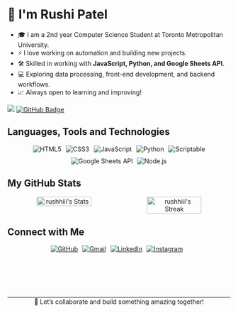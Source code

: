 <!-- <h1 align="center"> Hi, welcome! </h1> -->
<h1>👋 I'm Rushi Patel </h1>
<!-- <img align="right" src="https://media.giphy.com/media/RbDKaczqWovIugyJmW/giphy.gif"
width="250"/>
-->

- 🎓 I am a 2nd year Computer Science Student at Toronto Metropolitan
University.
- ⚡ I love working on automation and building new projects.
- 🛠️ Skilled in working with **JavaScript, Python, and Google Sheets API**.
- 💻 Exploring data processing, front-end development, and backend workflows.
- 📈 Always open to learning and improving!

![](https://komarev.com/ghpvc/?username=rushhiii&color=green)
<a href="https://github.com/RishikaGhosh?tab=followers"><img
        src="https://img.shields.io/github/followers/rushhiii?label=Followers&style=social" alt="GitHub Badge"></a>

<h2> Languages, Tools and Technologies </h2>

<!-- <h3> Front-end and Automation </h3> -->
<p align="center" style="display: flex; justify-content: center; gap: 10px; flex-wrap: wrap;">
    <img src="https://img.shields.io/static/v1?style=for-the-badge&message=HTML5&color=E34F26&logo=HTML5&logoColor=FFFFFF&label="
        alt="HTML5" />
    <img src="https://img.shields.io/static/v1?style=for-the-badge&message=CSS3&color=1572B6&logo=CSS3&logoColor=FFFFFF&label="
        alt="CSS3" />
    <img src="https://img.shields.io/static/v1?style=for-the-badge&message=JavaScript&color=F7DF1E&logo=JavaScript&logoColor=000000&label="
        alt="JavaScript" />
    <img src="https://img.shields.io/static/v1?style=for-the-badge&message=Python&color=3776AB&logo=Python&logoColor=FFFFFF&label="
        alt="Python" />
    <img src="https://img.shields.io/static/v1?style=for-the-badge&message=Scriptable&color=000000&logo=Scriptable&logoColor=FFFFFF&label="
        alt="Scriptable" />
    <img src="https://img.shields.io/static/v1?style=for-the-badge&message=Google+Sheets+API&color=34A853&logo=Google+Sheets&logoColor=FFFFFF&label="
        alt="Google Sheets API" />
    <img src="https://img.shields.io/static/v1?style=for-the-badge&message=Node.js&color=339933&logo=Node.js&logoColor=FFFFFF&label="
        alt="Node.js" />
</p>

<!-- <h3> APIs and Data </h3>

<p align="center" style="display: flex; justify-content: center; gap: 10px; flex-wrap: wrap;">
    <img src="https://img.shields.io/static/v1?style=for-the-badge&message=Google+Sheets+API&color=34A853&logo=Google+Sheets&logoColor=FFFFFF&label="
        alt="Google Sheets API" />
    <img src="https://img.shields.io/static/v1?style=for-the-badge&message=Node.js&color=339933&logo=Node.js&logoColor=FFFFFF&label="
        alt="Node.js" />
</p> -->

<h2> My GitHub Stats </h2>

<p width="100%" align="center" style="display: flex;justify-content: center;">
    <!-- <p style="display: flex;justify-content: center;flex-wrap: wrap;"> -->
    <!-- <p align="center"> -->
    <!-- Original size: &&card_height:195px&&card_width:467px
     &&card_height:137.93px&&card_width:330.32px  
     height="137.93px"
    330.32px 137.93px 
    -->
    <img width="49.5%"  src="https://github-readme-stats.vercel.app/api?username=rushhiii&theme=dark&show_icons=true&hide_border=true&count_private=true"
        alt="rushhiii's Stats" /> <img width="49.5%"
        src="https://github-readme-streak-stats.herokuapp.com/?user=rushhiii&theme=dark&hide_border=true"
        alt="rushhiii's Streak" />
    <!-- <img src="https://github-readme-stats.vercel.app/api/top-langs/?username=rushhiii&theme=dark&show_icons=true&hide_border=true&layout=compact&langs_count=8"
        alt="rushhiii's Top Languages" /> -->
</p>

<!-- to modify the stats cards -->
<!-- <a href="https://github.com/rushhiii/github-readme-stats">
  <img height=200 align="center" src="https://github-readme-stats.vercel.app/api?username=rushhiii" />
</a>
<a href="https://github.com/rushhiii/convoychat">
  <img height=200 align="center" src="https://github-readme-stats.vercel.app/api/top-langs?username=rushhiii&layout=compact&langs_count=8&card_width=320" />
</a> -->

<h2> Connect with Me </h2>

<p align="center" style="display: flex; justify-content: center; gap: 10px; flex-wrap: wrap;">
    <a align="center" href="https://github.com/rushhiii" target="_blank">
        <img align="center"
            src="https://img.shields.io/badge/github-%2324292e.svg?&style=for-the-badge&logo=github&logoColor=white"
            alt="GitHub" />
    </a>
    <a align="center" href="mailto:rushiofficial1205@gmail.com" target="_blank">
        <img align="center"
            src="https://img.shields.io/badge/gmail-%23D14836.svg?&style=for-the-badge&logo=gmail&logoColor=white"
            alt="Gmail" />
    </a>
    <a align="center" href="https://linkedin.com/in/YourLinkedIn" target="_blank">
        <img align="center"
            src="https://img.shields.io/badge/linkedin-%230077B5.svg?&style=for-the-badge&logo=linkedin&logoColor=white"
            alt="LinkedIn" />
    </a>
    <a align="center" href="https://www.instagram.com/YourInstagram" target="_blank">
        <img align="center"
            src="https://img.shields.io/badge/instagram-%23E4405F.svg?&style=for-the-badge&logo=instagram&logoColor=white"
            alt="Instagram" />
    </a><br>

</p>

<!-- border-bottom:1px solid var(--borderColor-muted, var(--color-border-muted)); -->

<p align="center" style="border-top: 2px solid #3d444db3;margin-top:100px;">
    💬 Let’s collaborate and build something amazing together!
</p>
